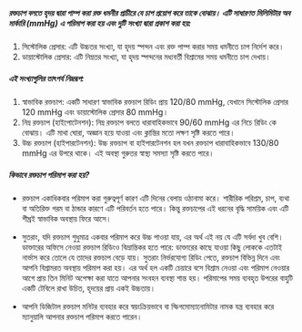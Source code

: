 ##### রক্তচাপ বলতে হৃদয় দ্বারা পাম্প করা রক্ত ধমনীর প্রাচীরে যে চাপ প্রয়োগ করে তাকে বোঝায়। এটি সাধারণত মিলিমিটার অব মার্কারি (mmHg) এ পরিমাপ করা হয় এবং দুটি সংখ্যা দ্বারা প্রকাশ করা হয়:

1. সিস্টোলিক প্রেসার: এটি উচ্চতর সংখ্যা, যা হৃদয় স্পন্দন এবং রক্ত পাম্প করার সময় ধমনীতে চাপ নির্দেশ করে।
2. ডায়াস্টোলিক প্রেসার: এটি নিম্নতর সংখ্যা, যা হৃদয় স্পন্দনের মধ্যবর্তী বিশ্রামের সময় ধমনীতে চাপ দেখায়।

##### এই সংখ্যাগুলির তাৎপর্য নিম্নরূপ:

1. স্বাভাবিক রক্তচাপ: একটি সাধারণ স্বাভাবিক রক্তচাপ রিডিং প্রায় 120/80 mmHg, যেখানে সিস্টোলিক প্রেসার 120 mmHg এবং ডায়াস্টোলিক প্রেসার 80 mmHg।
2. নিম্ন রক্তচাপ (হাইপোটেনশন): নিম্ন রক্তচাপ বলতে ধারাবাহিকভাবে 90/60 mmHg এর নিচে রিডিং কে বোঝায়। এটি মাথা ঘোরা, অজ্ঞান হয়ে যাওয়া এবং ক্লান্তির মতো লক্ষণ সৃষ্টি করতে পারে।
3. উচ্চ রক্তচাপ (হাইপারটেনশন): উচ্চ রক্তচাপ বা হাইপারটেনশন হল যখন রক্তচাপ ধারাবাহিকভাবে 130/80 mmHg এর উপরে থাকে। এই অবস্থা গুরুতর স্বাস্থ্য সমস্যা সৃষ্টি করতে পারে।

##### কিভাবে রক্তচাপ পরিমাপ করা হয়?

* রক্তচাপ একাধিকবার পরিমাপ করা গুরুত্বপূর্ণ কারণ এটি দিনের বেলায় ওঠানামা করে।
শারীরিক পরিশ্রম, চাপ, ব্যথা বা অতিরিক্ত গরম বা ঠান্ডার কারণে এটি পরিবর্তন হতে পারে। কিন্তু রক্তচাপের এই ধরনের বৃদ্ধি সাময়িক এবং এটি শীঘ্রই স্বাভাবিক অবস্থায় ফিরে আসে।

* সুতরাং, যদি রক্তচাপ শুধুমাত্র একবার পরিমাপ করে উচ্চ পাওয়া যায়, এর অর্থ এই নয় যে এটি সর্বদা খুব বেশি।
ডাক্তারের অফিসে নেওয়া রক্তচাপ রিডিংও বিভ্রান্তিকর হতে পারে: ডাক্তারের কাছে যাওয়া কিছু লোককে এতটাই নার্ভাস করে তোলে যে তাদের রক্তচাপ বেড়ে যায়।
সুতরাং নির্ভরযোগ্য রিডিং পেতে, রক্তচাপ বিভিন্ন দিনে এবং আপনি বিশ্রামরত অবস্থায় পরিমাপ করা হয়।
এর অর্থ হল একটি চেয়ারে বসে বিশ্রাম নেওয়া এবং পরিমাপ নেওয়ার আগে প্রায় তিন মিনিট অপেক্ষা করা যাতে আপনার সংবহন ব্যবস্থা শান্ত হয়। পরিমাপের সময় ব্যবহৃত উপরের বাহুটি একটি টেবিলে রাখা উচিত, হৃদয়ের প্রায় একই উচ্চতায়।

* আপনি ডিজিটাল রক্তচাপ মনিটর ব্যবহার করে স্বয়ংক্রিয়ভাবে বা স্ফিগমোম্যানোমিটার নামক যন্ত্র ব্যবহার করে ম্যানুয়ালি আপনার রক্তচাপ পরিমাপ করতে পারেন।